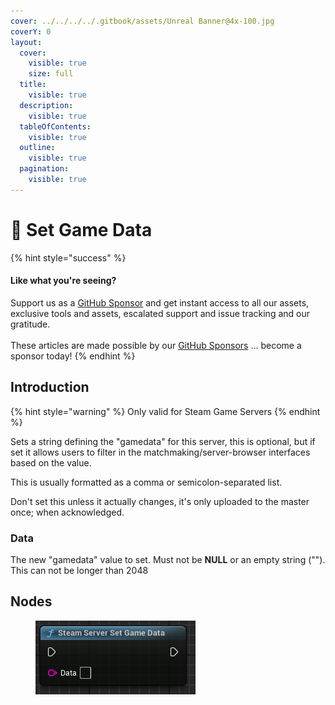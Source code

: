 ```yaml
---
cover: ../../../../.gitbook/assets/Unreal Banner@4x-100.jpg
coverY: 0
layout:
  cover:
    visible: true
    size: full
  title:
    visible: true
  description:
    visible: true
  tableOfContents:
    visible: true
  outline:
    visible: true
  pagination:
    visible: true
---
```


# 🔵 Set Game Data

{% hint style="success" %}
#### Like what you're seeing?

Support us as a [GitHub Sponsor](../../../../become-a-sponsor/) and get instant access to all our assets, exclusive tools and assets, escalated support and issue tracking and our gratitude.\
\
These articles are made possible by our [GitHub Sponsors](../../../../become-a-sponsor/) ... become a sponsor today!
{% endhint %}

## Introduction

{% hint style="warning" %}
Only valid for Steam Game Servers
{% endhint %}

Sets a string defining the "gamedata" for this server, this is optional, but if set it allows users to filter in the matchmaking/server-browser interfaces based on the value.

This is usually formatted as a comma or semicolon-separated list.

Don't set this unless it actually changes, it's only uploaded to the master once; when acknowledged.

### Data

The new "gamedata" value to set. Must not be **NULL** or an empty string (""). This can not be longer than 2048

## Nodes

<figure><img src="../../../../.gitbook/assets/image (287).png" alt=""><figcaption></figcaption></figure>
